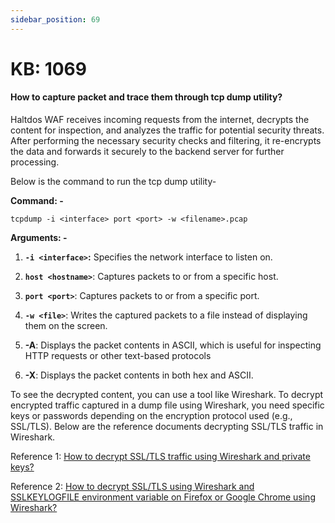 ```yaml
---
sidebar_position: 69
---
```


# KB: 1069

#### **How to capture packet and trace them through tcp dump utility?**

Haltdos WAF receives incoming requests from the internet, decrypts the
content for inspection, and analyzes the traffic for potential security
threats. After performing the necessary security checks and filtering,
it re-encrypts the data and forwards it securely to the backend server
for further processing.

Below is the command to run the tcp dump utility-

**Command: -** 

    tcpdump -i <interface> port <port> -w <filename>.pcap


**Arguments: -**

   1. **`-i <interface>`:** Specifies the network interface to listen on.

   2. **`host <hostname>`**: Captures packets to or from a specific host.

   3. **`port <port>`**: Captures packets to or from a specific port.

   4. **`-w <file>`**: Writes the captured packets to a file instead of
    displaying them on the screen.

   5. **-A**: Displays the packet contents in ASCII, which is useful for
    inspecting HTTP requests or other text-based protocols

   6. **-X**: Displays the packet contents in both hex and ASCII.

To see the decrypted content, you can use a tool like Wireshark. To
decrypt encrypted traffic captured in a dump file using Wireshark, you
need specific keys or passwords depending on the encryption protocol
used (e.g., SSL/TLS). Below are the reference documents decrypting SSL/TLS
traffic in Wireshark.

Reference 1: [How to decrypt SSL/TLS traffic using Wireshark and private keys?](./kb-1071.md)

Reference 2: [How to decrypt SSL/TLS using Wireshark and SSLKEYLOGFILE environment variable on Firefox or Google Chrome using Wireshark?](./kb-1072.md) 